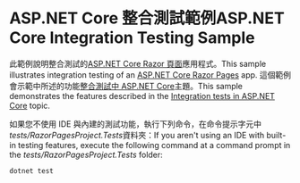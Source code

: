 # <a name="aspnet-core-integration-testing-sample"></a><span data-ttu-id="5dd70-101">ASP.NET Core 整合測試範例</span><span class="sxs-lookup"><span data-stu-id="5dd70-101">ASP.NET Core Integration Testing Sample</span></span>

<span data-ttu-id="5dd70-102">此範例說明整合測試的[ASP.NET Core Razor 頁面](https://docs.microsoft.com/aspnet/core/mvc/razor-pages)應用程式。</span><span class="sxs-lookup"><span data-stu-id="5dd70-102">This sample illustrates integration testing of an [ASP.NET Core Razor Pages](https://docs.microsoft.com/aspnet/core/mvc/razor-pages) app.</span></span> <span data-ttu-id="5dd70-103">這個範例會示範中所述的功能[整合測試中 ASP.NET Core](https://docs.microsoft.com/aspnet/core/test/integration-tests)主題。</span><span class="sxs-lookup"><span data-stu-id="5dd70-103">This sample demonstrates the features described in the [Integration tests in ASP.NET Core](https://docs.microsoft.com/aspnet/core/test/integration-tests) topic.</span></span>

<span data-ttu-id="5dd70-104">如果您不使用 IDE 與內建的測試功能，執行下列命令，在命令提示字元中*tests/RazorPagesProject.Tests*資料夾：</span><span class="sxs-lookup"><span data-stu-id="5dd70-104">If you aren't using an IDE with built-in testing features, execute the following command at a command prompt in the *tests/RazorPagesProject.Tests* folder:</span></span>

```console
dotnet test
```
